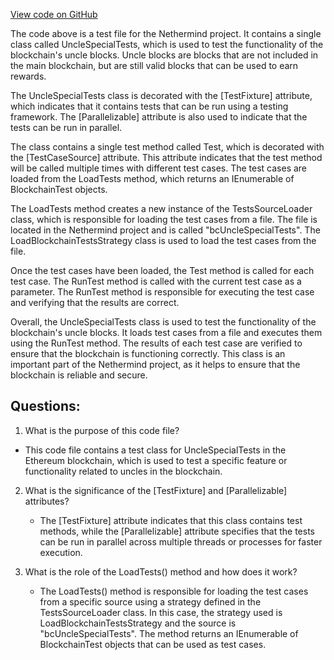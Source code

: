 [View code on GitHub](https://github.com/NethermindEth/nethermind/src/Nethermind/Ethereum.Blockchain.Block.Test/UncleSpecialTests.cs)

The code above is a test file for the Nethermind project. It contains a single class called UncleSpecialTests, which is used to test the functionality of the blockchain's uncle blocks. Uncle blocks are blocks that are not included in the main blockchain, but are still valid blocks that can be used to earn rewards.

The UncleSpecialTests class is decorated with the [TestFixture] attribute, which indicates that it contains tests that can be run using a testing framework. The [Parallelizable] attribute is also used to indicate that the tests can be run in parallel.

The class contains a single test method called Test, which is decorated with the [TestCaseSource] attribute. This attribute indicates that the test method will be called multiple times with different test cases. The test cases are loaded from the LoadTests method, which returns an IEnumerable of BlockchainTest objects.

The LoadTests method creates a new instance of the TestsSourceLoader class, which is responsible for loading the test cases from a file. The file is located in the Nethermind project and is called "bcUncleSpecialTests". The LoadBlockchainTestsStrategy class is used to load the test cases from the file.

Once the test cases have been loaded, the Test method is called for each test case. The RunTest method is called with the current test case as a parameter. The RunTest method is responsible for executing the test case and verifying that the results are correct.

Overall, the UncleSpecialTests class is used to test the functionality of the blockchain's uncle blocks. It loads test cases from a file and executes them using the RunTest method. The results of each test case are verified to ensure that the blockchain is functioning correctly. This class is an important part of the Nethermind project, as it helps to ensure that the blockchain is reliable and secure.
## Questions: 
 1. What is the purpose of this code file?
   - This code file contains a test class for UncleSpecialTests in the Ethereum blockchain, which is used to test a specific feature or functionality related to uncles in the blockchain.

2. What is the significance of the [TestFixture] and [Parallelizable] attributes?
   - The [TestFixture] attribute indicates that this class contains test methods, while the [Parallelizable] attribute specifies that the tests can be run in parallel across multiple threads or processes for faster execution.

3. What is the role of the LoadTests() method and how does it work?
   - The LoadTests() method is responsible for loading the test cases from a specific source using a strategy defined in the TestsSourceLoader class. In this case, the strategy used is LoadBlockchainTestsStrategy and the source is "bcUncleSpecialTests". The method returns an IEnumerable of BlockchainTest objects that can be used as test cases.